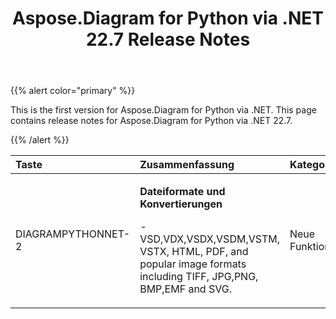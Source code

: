 ﻿---
title: Aspose.Diagram for Python via .NET 22.7 Release Notes
type: docs
weight: 20
url: /de/python-net/aspose-diagram-for-python-via-net-22-7-release-notes/
---
{{% alert color="primary" %}} 

This is the first version for Aspose.Diagram for Python via .NET.
This page contains release notes for Aspose.Diagram for Python via .NET 22.7.

{{% /alert %}} 

|**Taste**|**Zusammenfassung**|**Kategorie**|
|:- |:- |:- |
|DIAGRAMPYTHONNET-2|<p>**Dateiformate und Konvertierungen**</p><p>- VSD,VDX,VSDX,VSDM,VSTM, VSTX, HTML, PDF, and popular image formats including TIFF, JPG,PNG, BMP,EMF and SVG.</p>|Neue Funktion|

